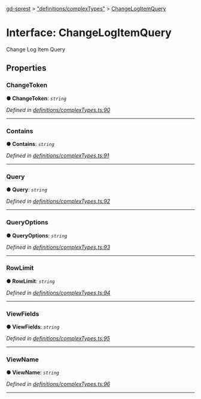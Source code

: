 [gd-sprest](../README.md) > ["definitions/complexTypes"](../modules/_definitions_complextypes_.md) > [ChangeLogItemQuery](../interfaces/_definitions_complextypes_.changelogitemquery.md)



# Interface: ChangeLogItemQuery


Change Log Item Query


## Properties
<a id="changetoken"></a>

###  ChangeToken

**●  ChangeToken**:  *`string`* 

*Defined in [definitions/complexTypes.ts:90](https://github.com/gunjandatta/sprest/blob/3de79f1/src/definitions/complexTypes.ts#L90)*





___

<a id="contains"></a>

###  Contains

**●  Contains**:  *`string`* 

*Defined in [definitions/complexTypes.ts:91](https://github.com/gunjandatta/sprest/blob/3de79f1/src/definitions/complexTypes.ts#L91)*





___

<a id="query"></a>

###  Query

**●  Query**:  *`string`* 

*Defined in [definitions/complexTypes.ts:92](https://github.com/gunjandatta/sprest/blob/3de79f1/src/definitions/complexTypes.ts#L92)*





___

<a id="queryoptions"></a>

###  QueryOptions

**●  QueryOptions**:  *`string`* 

*Defined in [definitions/complexTypes.ts:93](https://github.com/gunjandatta/sprest/blob/3de79f1/src/definitions/complexTypes.ts#L93)*





___

<a id="rowlimit"></a>

###  RowLimit

**●  RowLimit**:  *`string`* 

*Defined in [definitions/complexTypes.ts:94](https://github.com/gunjandatta/sprest/blob/3de79f1/src/definitions/complexTypes.ts#L94)*





___

<a id="viewfields"></a>

###  ViewFields

**●  ViewFields**:  *`string`* 

*Defined in [definitions/complexTypes.ts:95](https://github.com/gunjandatta/sprest/blob/3de79f1/src/definitions/complexTypes.ts#L95)*





___

<a id="viewname"></a>

###  ViewName

**●  ViewName**:  *`string`* 

*Defined in [definitions/complexTypes.ts:96](https://github.com/gunjandatta/sprest/blob/3de79f1/src/definitions/complexTypes.ts#L96)*





___



